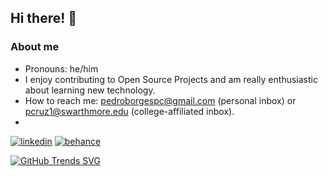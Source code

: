 ## Hi there! 👋

### About me

- Pronouns: he/him
- I enjoy contributing to Open Source Projects and am really enthusiastic about learning new technology. 
- How to reach me: pedroborgespc@gmail.com (personal inbox) or pcruz1@swarthmore.edu (college-affiliated inbox).
- 
[![linkedin](https://img.shields.io/badge/LinkedIn-0077B5?style=for-the-badge&logo=linkedin&logoColor=white)](https://www.linkedin.com/in/pedroborgespc/)
[![behance](https://img.shields.io/badge/Behance-0054F7?style=for-the-badge&logo=behance&logoColor=white)](https://www.behance.net/pedrocruz44)

[![GitHub Trends SVG](https://api.githubtrends.io/user/svg/pedroborgescruz/langs)](https://githubtrends.io)
